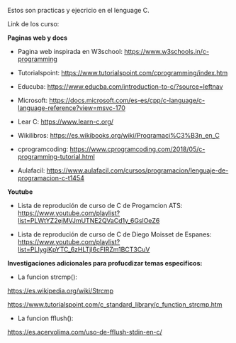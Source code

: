 Estos son practicas y ejecricio en el lenguage C.

Link de los curso:

**Paginas web y docs**

- Pagina web inspirada en W3school: https://www.w3schools.in/c-programming

- Tutorialspoint: https://www.tutorialspoint.com/cprogramming/index.htm

- Educuba: https://www.educba.com/introduction-to-c/?source=leftnav

- Microsoft: https://docs.microsoft.com/es-es/cpp/c-language/c-language-reference?view=msvc-170

- Lear C: https://www.learn-c.org/

- Wikilibros: https://es.wikibooks.org/wiki/Programaci%C3%B3n_en_C

- cprogramcoding: https://www.cprogramcoding.com/2018/05/c-programming-tutorial.html

- Aulafacil: https://www.aulafacil.com/cursos/programacion/lenguaje-de-programacion-c-t1454


**Youtube**

- Lista de reprodución de curso de C de Progamcion ATS: https://www.youtube.com/playlist?list=PLWtYZ2ejMVJmUTNE2QVaCd1y_6GslOeZ6

- Lista de reprodución de curso de C de Diego Moisset de Espanes:  https://www.youtube.com/playlist?list=PLIygiKpYTC_6zHLTjI6cFIRZm1BCT3CuV


**Investigaciones adicionales para profucdizar temas especificos:**

 - La funcion strcmp(): 

https://es.wikipedia.org/wiki/Strcmp

https://www.tutorialspoint.com/c_standard_library/c_function_strcmp.htm

- La funcion fflush(): 

https://es.acervolima.com/uso-de-fflush-stdin-en-c/